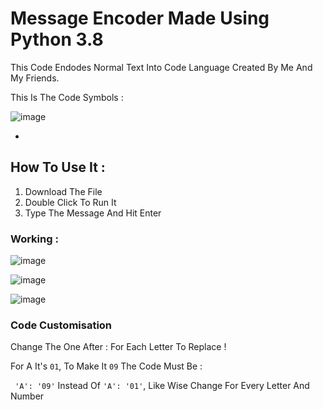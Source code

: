 # Message Encoder Made Using Python 3.8

This Code Endodes Normal Text Into Code Language Created By Me And My Friends.


This Is The Code Symbols :


![image](https://user-images.githubusercontent.com/89208925/194827968-967dac33-fd16-4a92-abc4-104195ccdf56.png)

-

## How To Use It :

1. Download The File 
2. Double Click To Run It
3. Type The Message And Hit Enter

### Working : 

![image](https://user-images.githubusercontent.com/89208925/194830715-b44b1dce-4073-4490-85f4-c15f63ca99eb.png)


![image](https://user-images.githubusercontent.com/89208925/194830797-2d920b29-27c1-4d01-85fa-63caf45fe174.png)


![image](https://user-images.githubusercontent.com/89208925/194830878-7d4f960f-738c-49d5-89b5-96ac9972fb15.png)

### Code Customisation

Change The One After : For Each Letter To Replace !

For A It's `01`, To Make It `09` The Code Must Be :

``` 'A': '09'``` Instead Of ``'A': '01'``, Like Wise Change For Every Letter And Number

